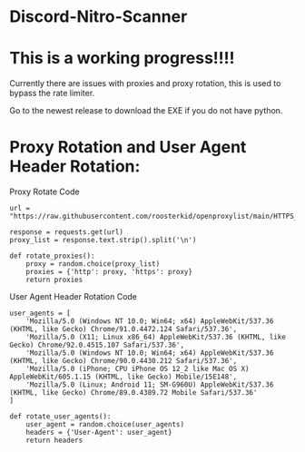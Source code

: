 # Discord-Nitro-Scanner

# This is a working progress!!!! 

Currently there are issues with proxies and proxy rotation, this is used to bypass the rate limiter. 

Go to the newest release to download the EXE if you do not have python. 


# Proxy Rotation and User Agent Header Rotation: 

Proxy Rotate Code
```
url = "https://raw.githubusercontent.com/roosterkid/openproxylist/main/HTTPS_RAW.txt"

response = requests.get(url)
proxy_list = response.text.strip().split('\n')

def rotate_proxies():
    proxy = random.choice(proxy_list)
    proxies = {'http': proxy, 'https': proxy}
    return proxies
```
User Agent Header Rotation Code

```
user_agents = [
    'Mozilla/5.0 (Windows NT 10.0; Win64; x64) AppleWebKit/537.36 (KHTML, like Gecko) Chrome/91.0.4472.124 Safari/537.36',
    'Mozilla/5.0 (X11; Linux x86_64) AppleWebKit/537.36 (KHTML, like Gecko) Chrome/92.0.4515.107 Safari/537.36',
    'Mozilla/5.0 (Windows NT 10.0; Win64; x64) AppleWebKit/537.36 (KHTML, like Gecko) Chrome/90.0.4430.212 Safari/537.36',
    'Mozilla/5.0 (iPhone; CPU iPhone OS 12_2 like Mac OS X) AppleWebKit/605.1.15 (KHTML, like Gecko) Mobile/15E148',
    'Mozilla/5.0 (Linux; Android 11; SM-G960U) AppleWebKit/537.36 (KHTML, like Gecko) Chrome/89.0.4389.72 Mobile Safari/537.36'
]

def rotate_user_agents():
    user_agent = random.choice(user_agents)
    headers = {'User-Agent': user_agent}
    return headers


```

